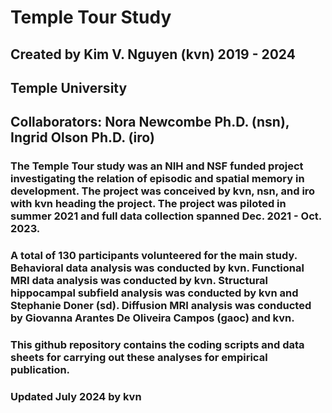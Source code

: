 # Temple Tour Study
## Created by Kim V. Nguyen (kvn) 2019 - 2024
## Temple University
## Collaborators: Nora Newcombe Ph.D. (nsn), Ingrid Olson Ph.D. (iro)

### The Temple Tour study was an NIH and NSF funded project investigating the relation of episodic and spatial memory in development. The project was conceived by kvn, nsn, and iro with kvn heading the project. The project was piloted in summer 2021 and full data collection spanned Dec. 2021 - Oct. 2023.
### A total of 130 participants volunteered for the main study. Behavioral data analysis was conducted by kvn. Functional MRI data analysis was conducted by kvn. Structural hippocampal subfield analysis was conducted by kvn and Stephanie Doner (sd). Diffusion MRI analysis was conducted by Giovanna Arantes De Oliveira Campos (gaoc) and kvn.
### This github repository contains the coding scripts and data sheets for carrying out these analyses for empirical publication.

### Updated July 2024 by kvn

